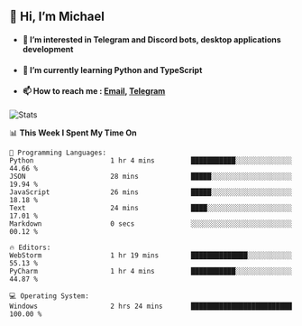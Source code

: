 ## 👋 Hi, I’m Michael
- #### 👀 I’m interested in Telegram and Discord bots, desktop applications development
- #### 🌱 I’m currently learning Python and TypeScript
- #### 📫 How to reach me : [Email](mailto:misha@kurapov.ru), [Telegram](https://t.me/mickr7)

![Stats](https://github-readme-stats.vercel.app/api?username=krpff&show_icons=true&theme=github_dark&hide_border=true&hide=issues&count_private=true&layout=compact)


<!--START_SECTION:waka-->
📊 **This Week I Spent My Time On** 

```text
💬 Programming Languages: 
Python                   1 hr 4 mins         ███████████░░░░░░░░░░░░░░   44.66 % 
JSON                     28 mins             █████░░░░░░░░░░░░░░░░░░░░   19.94 % 
JavaScript               26 mins             █████░░░░░░░░░░░░░░░░░░░░   18.18 % 
Text                     24 mins             ████░░░░░░░░░░░░░░░░░░░░░   17.01 % 
Markdown                 0 secs              ░░░░░░░░░░░░░░░░░░░░░░░░░   00.12 % 

🔥 Editors: 
WebStorm                 1 hr 19 mins        ██████████████░░░░░░░░░░░   55.13 % 
PyCharm                  1 hr 4 mins         ███████████░░░░░░░░░░░░░░   44.87 % 

💻 Operating System: 
Windows                  2 hrs 24 mins       █████████████████████████   100.00 % 
```


<!--END_SECTION:waka-->
